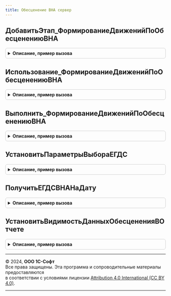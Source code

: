 ```yaml
---
title: Обесценение ВНА сервер
---
```



## ДобавитьЭтап_ФормированиеДвиженийПоОбесценениюВНА
<details style="margin: 1em 0; padding: 0.5em; border: 1px solid #ccc; border-radius: 6px;">

<summary style="font-weight: bold; cursor: pointer;">Описание, пример вызова</summary>

```bsl

// Добавляет этап в таблицу этапов закрытия месяца.
// Элементы данной таблицы являются элементами второго уровня в дереве этапов в форме закрытия месяца.
// Вызывается из ЗакрытиеМесяцаСервер.ЗаполнитьОписаниеЭтаповЗакрытияМесяца(ТаблицаЭтапов).
//
// Параметры:
// 	ТаблицаЭтапов - (См. Обработки.ОперацииЗакрытияМесяца.ЗаполнитьОписаниеЭтаповЗакрытияМесяца).
// 	ТекущийРодитель - Строка - идентификатор группы.
Процедура ДобавитьЭтап_ФормированиеДвиженийПоОбесценениюВНА(ТаблицаЭтапов, ТекущийРодитель) Экспорт
```

Пример вызова
```bsl
ОбесценениеВНАСервер.ДобавитьЭтап_ФормированиеДвиженийПоОбесценениюВНА(ТаблицаЭтапов, ТекущийРодитель) 
```
</details>

## Использование_ФормированиеДвиженийПоОбесценениюВНА
<details style="margin: 1em 0; padding: 0.5em; border: 1px solid #ccc; border-radius: 6px;">

<summary style="font-weight: bold; cursor: pointer;">Описание, пример вызова</summary>

```bsl

// Определяет статус операции "ФормированиеДвиженийПоОбесценениюВНА".
//
// Параметры:
//  ПараметрыОбработчика - Структура - Параметры обработчика
Процедура Использование_ФормированиеДвиженийПоОбесценениюВНА(ПараметрыОбработчика) Экспорт
```

Пример вызова
```bsl
ОбесценениеВНАСервер.Использование_ФормированиеДвиженийПоОбесценениюВНА(ПараметрыОбработчика) 
```
</details>

## Выполнить_ФормированиеДвиженийПоОбесценениюВНА
<details style="margin: 1em 0; padding: 0.5em; border: 1px solid #ccc; border-radius: 6px;">

<summary style="font-weight: bold; cursor: pointer;">Описание, пример вызова</summary>

```bsl

// Выполняет операцию "ФормированиеДвиженийПоОбесценениюВНА".
//
// Параметры:
//  ПараметрыОбработчика - Структура - Параметры обработчика
Процедура Выполнить_ФормированиеДвиженийПоОбесценениюВНА(ПараметрыОбработчика) Экспорт
```

Пример вызова
```bsl
ОбесценениеВНАСервер.Выполнить_ФормированиеДвиженийПоОбесценениюВНА(ПараметрыОбработчика) 
```
</details>

## УстановитьПараметрыВыбораЕГДС
<details style="margin: 1em 0; padding: 0.5em; border: 1px solid #ccc; border-radius: 6px;">

<summary style="font-weight: bold; cursor: pointer;">Описание, пример вызова</summary>

```bsl

// Установить параметры выбора ЕГДС.
// Используется в документах ПеремещениеОС2_4 и ПеремещениеВНА2_4 для установки отбора владельца ЕГДС.
//
// Параметры:
//  ЕГДС - ПолеФормы - ЕГДС.
//  Объект - ДокументОбъект.ПеремещениеОС2_4 - Документ.
Процедура УстановитьПараметрыВыбораЕГДС(ЕГДС, Объект) Экспорт
```

Пример вызова
```bsl
ОбесценениеВНАСервер.УстановитьПараметрыВыбораЕГДС(ЕГДС, Объект) 
```
</details>

## ПолучитьЕГДСВНАНаДату
<details style="margin: 1em 0; padding: 0.5em; border: 1px solid #ccc; border-radius: 6px;">

<summary style="font-weight: bold; cursor: pointer;">Описание, пример вызова</summary>

```bsl


// Получить ЕГДС ВНА на дату.
//
// Параметры:
//  Организация - СправочникСсылка.Организации - Организация.
//  ВнеоборотныйАктив - СправочникСсылка.ОбъектыЭксплуатации, СправочникСсылка.НематериальныеАктивы - Внеоборотный актив.
//  Дата - Дата
//
// Возвращаемое значение:
//  СправочникСсылка.ЕдиницыГенерирующиеДенежныеСредства - ЕГДС ВНА на указанную дату.
Функция ПолучитьЕГДСВНАНаДату(Организация, ВнеоборотныйАктив, Дата) Экспорт
```

Пример вызова
```bsl
Результат = ОбесценениеВНАСервер.ПолучитьЕГДСВНАНаДату(Организация, ВнеоборотныйАктив, Дата) 
```
</details>

## УстановитьВидимостьДанныхОбесцененияВОтчете
<details style="margin: 1em 0; padding: 0.5em; border: 1px solid #ccc; border-radius: 6px;">

<summary style="font-weight: bold; cursor: pointer;">Описание, пример вызова</summary>

```bsl


// Установить видимость данных обесценения в отчете.
// При отключенной функциональной опции ИспользоватьОбесценениеВНА
// удаляет из отчета колонки с именами начинающимися на Обесценение.
//
// Параметры:
//  НастройкиОсновнойСхемы - НастройкиКомпоновкиДанных - .
Процедура УстановитьВидимостьДанныхОбесцененияВОтчете(НастройкиОсновнойСхемы) Экспорт
```

Пример вызова
```bsl
ОбесценениеВНАСервер.УстановитьВидимостьДанныхОбесцененияВОтчете(НастройкиОсновнойСхемы) 
```
</details>

---

© 2024, **ООО 1С-Софт**  
Все права защищены. Эта программа и сопроводительные материалы предоставляются  
в соответствии с условиями лицензии [Attribution 4.0 International (CC BY 4.0)](https://creativecommons.org/licenses/by/4.0/legalcode).

---
